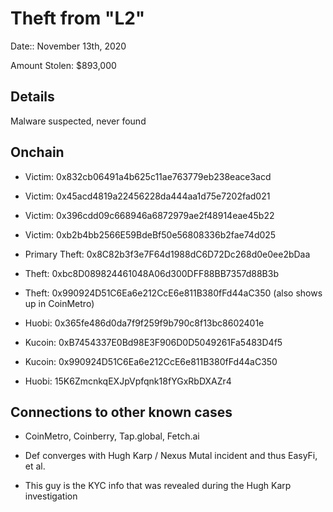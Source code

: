 # Theft from "L2"

Date:: November 13th, 2020

Amount Stolen: $893,000

## Details

Malware suspected, never found


## Onchain

- Victim: 0x832cb06491a4b625c11ae763779eb238eace3acd

- Victim: 0x45acd4819a22456228da444aa1d75e7202fad021

- Victim: 0x396cdd09c668946a6872979ae2f48914eae45b22

- Victim: 0xb2b4bb2566E59BdeBf50e56808336b2fae74d025

- Primary Theft: 0x8C82b3f3e7F64d1988dC6D72Dc268d0e0ee2bDaa

- Theft: 0xbc8D089824461048A06d300DFF88BB7357d88B3b

- Theft: 0x990924D51C6Ea6e212CcE6e811B380fFd44aC350 (also shows up in CoinMetro)

- Huobi: 0x365fe486d0da7f9f259f9b790c8f13bc8602401e

- Kucoin: 0xB7454337E0Bd98E3F906D0D5049261Fa5483D4f5

- Kucoin: 0x990924D51C6Ea6e212CcE6e811B380fFd44aC350

- Huobi: 15K6ZmcnkqEXJpVpfqnk18fYGxRbDXAZr4



## Connections to other known cases

- CoinMetro, Coinberry, Tap.global, Fetch.ai

- Def converges with Hugh Karp / Nexus Mutal incident and thus EasyFi, et al.

- This guy is the KYC info that was revealed during the Hugh Karp investigation